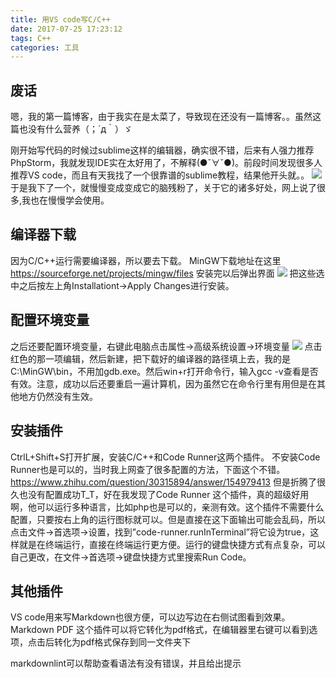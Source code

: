 ```yaml
---
title: 用VS code写C/C++
date: 2017-07-25 17:23:12
tags: C++
categories: 工具
---
```

## 废话

嗯，我的第一篇博客，由于我实在是太菜了，导致现在还没有一篇博客。。虽然这篇也没有什么营养（；´д｀）ゞ

刚开始写代码的时候过sublime这样的编辑器，确实很不错，后来有人强力推荐PhpStorm，我就发现IDE实在太好用了，不解释(●ˇ∀ˇ●)。前段时间发现很多人推荐VS code，而且有天我找了一个很靠谱的sublime教程，结果他开头就。。
![](https://gitee.com/Cellophane/image/raw/master/null/2.png)
于是我下了一个，就慢慢变成变成它的脑残粉了，关于它的诸多好处，网上说了很多,我也在慢慢学会使用。

## 编译器下载

因为C/C++运行需要编译器，所以要去下载。
MinGW下载地址在这里
https://sourceforge.net/projects/mingw/files
安装完以后弹出界面
![](https://gitee.com/Cellophane/image/raw/master/null/20200728105623.png)
把这些选中之后按左上角Installationt->Apply Changes进行安装。

## 配置环境变量

之后还要配置环境变量，右键此电脑点击属性->高级系统设置->环境变量
![](https://gitee.com/Cellophane/image/raw/master/null/1.png)
点击红色的那一项编辑，然后新建，把下载好的编译器的路径填上去，我的是C:\MinGW\bin，不用加gdb.exe。然后win+r打开命令行，输入gcc -v查看是否有效。注意，成功以后还要重启一遍计算机，因为虽然它在命令行里有用但是在其他地方仍然没有生效。

## 安装插件

CtrlL+Shift+S打开扩展，安装C/C++和Code Runner这两个插件。
不安装Code Runner也是可以的，当时我上网查了很多配置的方法，下面这个不错。
https://www.zhihu.com/question/30315894/answer/154979413
但是折腾了很久也没有配置成功T_T，好在我发现了Code Runner 这个插件，真的超级好用啊，他可以运行多种语言，比如php也是可以的，亲测有效。这个插件不需要什么配置，只要按右上角的运行图标就可以。但是直接在这下面输出可能会乱码，所以点击文件->首选项->设置，找到”code-runner.runInTerminal”将它设为true，这样就是在终端运行，直接在终端运行更方便。运行的键盘快捷方式有点复杂，可以自己更改，在文件->首选项->键盘快捷方式里搜索Run Code。

## 其他插件

VS code用来写Markdown也很方便，可以边写边在右侧试图看到效果。
Markdown PDF 这个插件可以将它转化为pdf格式，在编辑器里右键可以看到选项，点击后转化为pdf格式保存到同一文件夹下

markdownlint可以帮助查看语法有没有错误，并且给出提示